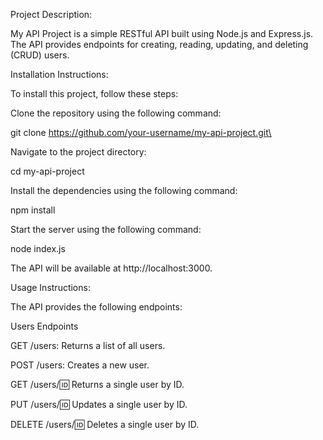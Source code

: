 
Project Description:

My API Project is a simple RESTful API built using Node.js and Express.js. The API provides endpoints for creating, reading, updating, and deleting (CRUD) users.

Installation Instructions:

To install this project, follow these steps:

Clone the repository using the following command:

git clone 
https://github.com/your-username/my-api-project.git\

Navigate to the project directory:

cd my-api-project

Install the dependencies using the following command:

npm install

Start the server using the following command:

node index.js

The API will be available at http://localhost:3000.


Usage Instructions:

The API provides the following endpoints:

Users Endpoints

GET /users: Returns a list of all users.

POST /users: Creates a new user.

GET /users/:id: Returns a single user by ID.

PUT /users/:id: Updates a single user by ID.

DELETE /users/:id: Deletes a single user by ID.
